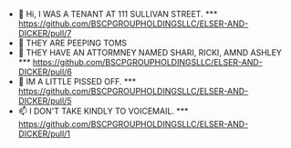 - 👋 Hi, I WAS A TENANT AT 111 SULLIVAN STREET.
  *** https://github.com/BSCPGROUPHOLDINGSLLC/ELSER-AND-DICKER/pull/7 
- 👀 THEY ARE PEEPING TOMS
- 🌱 THEY HAVE AN ATTORMNEY NAMED SHARI, RICKI, AMND ASHLEY
 *** https://github.com/BSCPGROUPHOLDINGSLLC/ELSER-AND-DICKER/pull/6 
- 💞️ IM A LITTLE PISSED OFF.
 *** https://github.com/BSCPGROUPHOLDINGSLLC/ELSER-AND-DICKER/pull/5
- 📫 I DON'T TAKE KINDLY TO VOICEMAIL.
 *** https://github.com/BSCPGROUPHOLDINGSLLC/ELSER-AND-DICKER/pull/1
